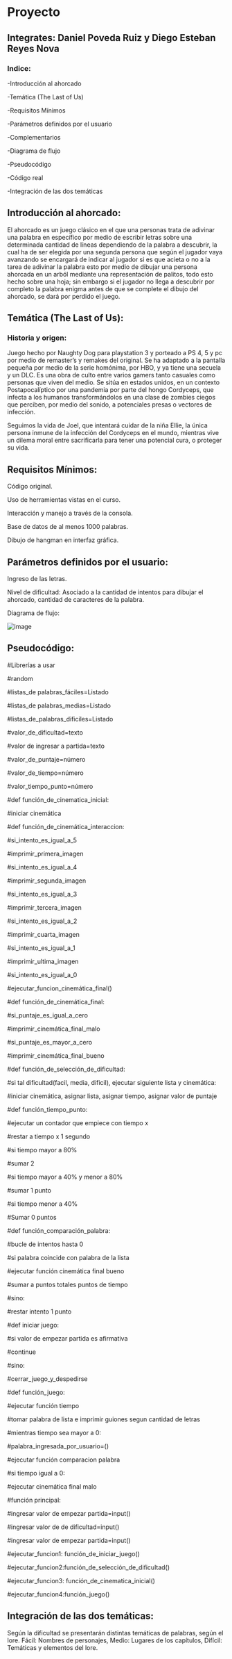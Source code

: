 # Proyecto
## Integrates: Daniel Poveda Ruiz y Diego Esteban Reyes Nova

### Indice: 

-Introducción al ahorcado 

-Temática (The Last of Us)

-Requisitos Mínimos

-Parámetros definidos por el usuario

-Complementarios

-Diagrama de flujo

-Pseudocódigo

-Código real

-Integración de las dos temáticas

## Introducción al ahorcado:

El ahorcado es un juego clásico en el que una personas trata de adivinar una palabra en específico por medio de escribir letras sobre una determinada cantidad de líneas dependiendo de la palabra a descubrir, la cual ha de ser elegida por una segunda persona que según el jugador vaya avanzando se encargará de indicar al jugador si es que acieta o no a la tarea de adivinar la palabra esto por medio de dibujar una persona ahorcada en un arból mediante una representación de palitos, todo esto hecho sobre una hoja; sin embargo si el jugador no llega a descubrir por completo la palabra enigma antes de que se complete el dibujo del ahorcado, se dará por perdido el juego.

## Temática (The Last of Us):

### Historia y origen: 

Juego hecho por Naughty Dog para playstation 3 y porteado a PS 4, 5 y pc por medio de remaster’s y remakes del original. Se ha adaptado a la pantalla pequeña por medio de la serie homónima, por HBO, y ya tiene una secuela y un DLC. Es una obra de culto entre varios gamers tanto casuales como personas que viven del medio. Se sitúa en estados unidos, en un contexto Postapocalíptico por una pandemia por parte del hongo Cordyceps, que infecta a los humanos transformándolos en una clase de zombies ciegos que perciben, por medio del sonido, a potenciales presas o vectores de infección.

Seguimos la vida de Joel, que intentará cuidar de la niña Ellie, la única persona inmune de la infección del Cordyceps en el mundo, mientras vive un dilema moral entre sacrificarla para tener una potencial cura, o proteger su vida.

## Requisitos Mínimos:

Código original.

Uso de herramientas vistas en el curso.

Interacción y manejo a través de la consola.

Base de datos de al menos 1000 palabras.

Dibujo de hangman en interfaz gráfica.


## Parámetros definidos por el usuario:

Ingreso de las letras.

Nivel de dificultad: Asociado a la cantidad de intentos para dibujar el ahorcado, cantidad de caracteres de la palabra.

Diagrama de flujo: 

![image](https://github.com/user-attachments/assets/9ed98229-5b87-42c4-8a0d-e76b567db629)

## Pseudocódigo:

#Librerías a usar

#random



#listas_de palabras_fáciles=Listado

#listas_de palabras_medias=Listado

#listas_de_palabras_dificiles=Listado

#valor_de_dificultad=texto

#valor de ingresar a partida=texto

#valor_de_puntaje=número

#valor_de_tiempo=número

#valor_tiempo_punto=número



#def función_de_cinematica_inicial:


  #iniciar cinemática 
  


  
#def función_de_cinemática_interaccion:

 
 #si_intento_es_igual_a_5
 
  #imprimir_primera_imagen
  
 #si_intento_es_igual_a_4
 
  #imprimir_segunda_imagen
  
 #si_intento_es_igual_a_3
 
  #imprimir_tercera_imagen
  
 #si_intento_es_igual_a_2
 
  #imprimir_cuarta_imagen
  
 #si_intento_es_igual_a_1
 
  #imprimir_ultima_imagen
  
 #si_intento_es_igual_a_0
 
  #ejecutar_funcion_cinemática_final()

  
#def función_de_cinemática_final:

 #si_puntaje_es_igual_a_cero
 
  #imprimir_cinemática_final_malo
  

 #si_puntaje_es_mayor_a_cero
 
  #imprimir_cinemática_final_bueno


#def función_de_selección_de_dificultad:

#si tal dificultad(facil, media, dificil), ejecutar siguiente lista y cinemática:

 #iniciar cinemática, asignar lista, asignar tiempo, asignar valor de puntaje
 


#def función_tiempo_punto:

 #ejecutar un contador que empiece con tiempo x
 
 #restar a tiempo x 1 segundo
 
 #si tiempo mayor a 80%
 
  #sumar 2
  
 #si tiempo mayor a 40% y menor a 80%
 
  #sumar 1 punto
  
 #si tiempo menor a 40%
 
  #Sumar 0 puntos
  

 
#def función_comparación_palabra:

 #bucle de intentos hasta 0
 
 #si palabra coincide con palabra de la lista
 
  #ejecutar función cinemática final bueno
  
  #sumar a puntos totales puntos de tiempo
  
 #sino:
 
  #restar intento 1 punto
  

#def iniciar juego:

 #si valor de empezar partida es afirmativa
 
  #continue
  
 #sino:
 
  #cerrar_juego_y_despedirse
  

#def función_juego:

 #ejecutar función tiempo
 
 #tomar palabra de lista e imprimir guiones segun cantidad de letras
 
 #mientras tiempo sea mayor a 0:
 
  #palabra_ingresada_por_usuario=()
  
  #ejecutar función comparacion palabra
  
 #si tiempo igual a 0:
 
  #ejecutar cinemática final malo
  

#función principal:

#ingresar valor de empezar partida=input()

#ingresar valor de de dificultad=input()

#ingresar valor de empezar partida=input()

#ejecutar_funcion1: función_de_iniciar_juego()

#ejecutar_funcion2:función_de_selección_de_dificultad()

#ejecutar_funcion3: función_de_cinematica_inicial()

#ejecutar_funcion4:función_juego()

## Integración de las dos temáticas:

Según la dificultad se presentarán distintas temáticas de palabras, según el lore. Fácil: Nombres de personajes, Medio: Lugares de los capítulos, Difícil: Temáticas y elementos del lore.



